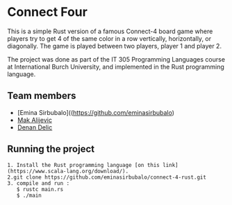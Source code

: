 # Connect Four

This is a simple Rust version of a famous Connect-4 board game where players try to get 4 of the same color in a row vertically, horizontally, or diagonally. The game is played between two players, player 1 and player 2.

The project was done as part of the IT 305 Programming Languages course at International Burch University, and implemented in the Rust programming language.


## Team members
- [Emina Sirbubalo]((https://github.com/eminasirbubalo)
- [Mak Alijevic](https://github.com/MakAlijevic)
- [Denan Delic](https://github.com/delicdenan)

## Running the project
```
1. Install the Rust programming language [on this link](https://www.scala-lang.org/download/). 
2.git clone https://github.com/eminasirbubalo/connect-4-rust.git
3. compile and run : 
   $ rustc main.rs
   $ ./main
```

